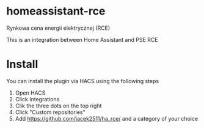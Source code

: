 # homeassistant-rce
Rynkowa cena energii elektrycznej (RCE)

This is an integration between Home Assistant and PSE RCE

# Install

You can install the plugin via HACS using the following steps

1. Open HACS
2. Click Integrations
3. Clik the three dots on the top right
4. Click "Custom repositories"
5. Add https://github.com/jacek2511/ha_rce/ and a category of your choice
